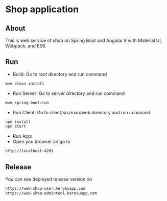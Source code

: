 # Shop application
## About
This is web service of shop on Spring Boot and Angular 9 with Material UI, Webpack, and ES6.
## Run
- Build:
Go to root directory and run command
```bash
mvn clean install
```
- Run Server:
Go to server directory and run command
```bash
mvn spring-boot:run
```
- Run Client:
Go to client/src/man/web directory and run command
```bash
npm install
npm start
```
- Run App:
- Open you browser an go to
```bash
http://localhost:4201
``` 
## Release
You can see deployed release version on
```bash
https://web-shop-user.herokuapp.com
https://web-shop-admintool.herokuapp.com
``` 


